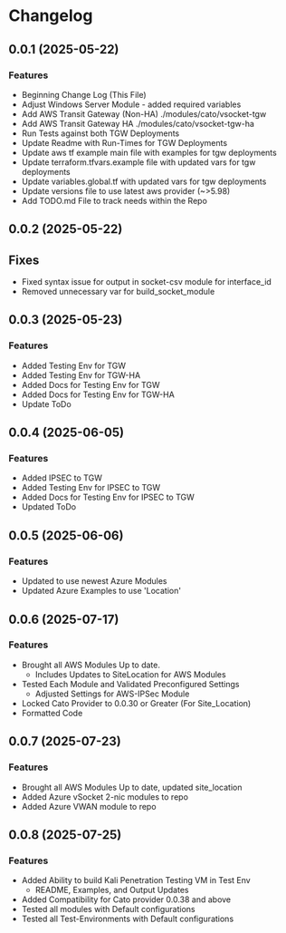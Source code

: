 # Changelog

## 0.0.1 (2025-05-22)

### Features
 - Beginning Change Log (This File)
 - Adjust Windows Server Module - added required variables 
 - Add AWS Transit Gateway (Non-HA) ./modules/cato/vsocket-tgw
 - Add AWS Transit Gateway HA ./modules/cato/vsocket-tgw-ha
 - Run Tests against both TGW Deployments 
 - Update Readme with Run-Times for TGW Deployments 
 - Update aws tf example main file with examples for tgw deployments 
 - Update terraform.tfvars.example file with updated vars for tgw deployments
 - Update variables.global.tf with updated vars for tgw deployments 
 - Update versions file to use latest aws provider (~>5.98)
 - Add TODO.md File to track needs within the Repo

## 0.0.2 (2025-05-22)

## Fixes
 - Fixed syntax issue for output in socket-csv module for interface_id
 - Removed unnecessary var for build_socket_module

## 0.0.3 (2025-05-23)

### Features
 - Added Testing Env for TGW 
 - Added Testing Env for TGW-HA
 - Added Docs for Testing Env for TGW
 - Added Docs for Testing Env for TGW-HA
 - Update ToDo

## 0.0.4 (2025-06-05)

### Features
 - Added IPSEC to TGW 
 - Added Testing Env for IPSEC to TGW 
 - Added Docs for Testing Env for IPSEC to TGW
 - Updated ToDo

## 0.0.5 (2025-06-06)

### Features
 - Updated to use newest Azure Modules 
 - Updated Azure Examples to use 'Location' 

## 0.0.6 (2025-07-17)

### Features 
 - Brought all AWS Modules Up to date.  
    - Includes Updates to SiteLocation for AWS Modules 
 - Tested Each Module and Validated Preconfigured Settings 
    - Adjusted Settings for AWS-IPSec Module 
 - Locked Cato Provider to 0.0.30 or Greater (For Site_Location) 
 - Formatted Code

## 0.0.7 (2025-07-23)

### Features 
 - Brought all AWS Modules Up to date, updated site_location
 - Added Azure vSocket 2-nic modules to repo
 - Added Azure VWAN module to repo

## 0.0.8 (2025-07-25)

### Features
 - Added Ability to build Kali Penetration Testing VM in Test Env
   - README, Examples, and Output Updates
 - Added Compatibility for Cato provider 0.0.38 and above 
 - Tested all modules with Default configurations
 - Tested all Test-Environments with Default configurations
 